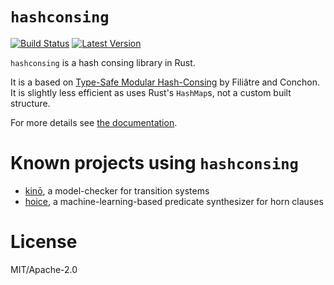 # `hashconsing`

[![Build Status](https://travis-ci.org/AdrienChampion/hashconsing.svg?branch=master)](https://travis-ci.org/AdrienChampion/hashconsing) [![Latest Version](https://img.shields.io/crates/v/hashconsing.svg)](https://crates.io/crates/hashconsing)

`hashconsing` is a hash consing library in Rust.

It is a based on [Type-Safe Modular Hash-Consing](paper) by Filiâtre and
Conchon. It is slightly less efficient as uses Rust's `HashMap`s, not a custom
built structure.

For more details see [the documentation](doc).

# Known projects using `hashconsing`

- [kinō][kino], a model-checker for transition systems
- [hoice][hoice], a machine-learning-based predicate synthesizer for horn clauses

# License

MIT/Apache-2.0

[paper]: http://dl.acm.org/citation.cfm?doid=1159876.1159880 (Conchon et al.)
[doc]: https://docs.rs/hashconsing (hashconsing documentation)
[kino]: https://github.com/kino-mc/kino (kino on github)
[hoice]: https://github.com/hopv/hoice (hoice on github)